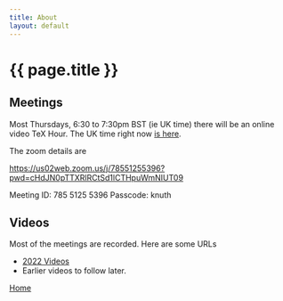 ```yaml
---
title: About
layout: default
---
```


# {{ page.title }}

## Meetings

Most Thursdays, 6:30 to 7:30pm BST (ie UK time) there will be an
online video TeX Hour. The UK time right now [is
here](https://time.is/UK).

The zoom details are

https://us02web.zoom.us/j/78551255396?pwd=cHdJN0pTTXRlRCtSd1lCTHpuWmNIUT09

Meeting ID: 785 5125 5396 Passcode: knuth


## Videos

Most of the meetings are recorded. Here are some URLs

* [2022 Videos](https://www.youtube.com/playlist?list=PLw1FZfIX1w7hMtao93q9imCCYc4aoXahy)
* Earlier videos to follow later.



[Home](/)
